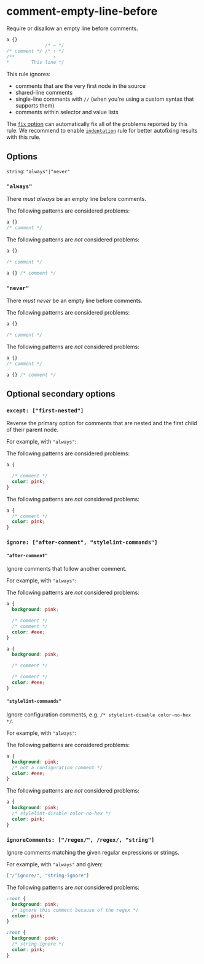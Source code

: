 # comment-empty-line-before

Require or disallow an empty line before comments.

<!-- prettier-ignore -->
```css
a {}
              /* ← */
/* comment */ /* ↑ */
/**              ↑
*        This line */
```

This rule ignores:

- comments that are the very first node in the source
- shared-line comments
- single-line comments with `//` (when you're using a custom syntax that supports them)
- comments within selector and value lists

The [`fix` option](https://github.com/stylelint/stylelint/tree/15.8.0/docs/user-guide/options.md#fix) can automatically fix all of the problems reported by this rule. We recommend to enable [`indentation`](https://github.com/stylelint/stylelint/tree/15.8.0/lib/rules/indentation/README.md) rule for better autofixing results with this rule.

## Options

`string`: `"always"|"never"`

### `"always"`

There _must always_ be an empty line before comments.

The following patterns are considered problems:

<!-- prettier-ignore -->
```css
a {}
/* comment */
```

The following patterns are _not_ considered problems:

<!-- prettier-ignore -->
```css
a {}

/* comment */
```

<!-- prettier-ignore -->
```css
a {} /* comment */
```

### `"never"`

There _must never_ be an empty line before comments.

The following patterns are considered problems:

<!-- prettier-ignore -->
```css
a {}

/* comment */
```

The following patterns are _not_ considered problems:

<!-- prettier-ignore -->
```css
a {}
/* comment */
```

<!-- prettier-ignore -->
```css
a {} /* comment */
```

## Optional secondary options

### `except: ["first-nested"]`

Reverse the primary option for comments that are nested and the first child of their parent node.

For example, with `"always"`:

The following patterns are considered problems:

<!-- prettier-ignore -->
```css
a {

  /* comment */
  color: pink;
}
```

The following patterns are _not_ considered problems:

<!-- prettier-ignore -->
```css
a {
  /* comment */
  color: pink;
}
```

### `ignore: ["after-comment", "stylelint-commands"]`

#### `"after-comment"`

Ignore comments that follow another comment.

For example, with `"always"`:

The following patterns are _not_ considered problems:

<!-- prettier-ignore -->
```css
a {
  background: pink;

  /* comment */
  /* comment */
  color: #eee;
}
```

<!-- prettier-ignore -->
```css
a {
  background: pink;

  /* comment */

  /* comment */
  color: #eee;
}
```

#### `"stylelint-commands"`

Ignore configuration comments, e.g. `/* stylelint-disable color-no-hex */`.

For example, with `"always"`:

The following patterns are considered problems:

<!-- prettier-ignore -->
```css
a {
  background: pink;
  /* not a configuration comment */
  color: #eee;
}
```

The following patterns are _not_ considered problems:

<!-- prettier-ignore -->
```css
a {
  background: pink;
  /* stylelint-disable color-no-hex */
  color: pink;
}
```

### `ignoreComments: ["/regex/", /regex/, "string"]`

Ignore comments matching the given regular expressions or strings.

For example, with `"always"` and given:

```json
["/^ignore/", "string-ignore"]
```

The following patterns are _not_ considered problems:

```css
:root {
  background: pink;
  /* ignore this comment because of the regex */
  color: pink;
}
```

```css
:root {
  background: pink;
  /* string-ignore */
  color: pink;
}
```
